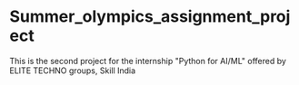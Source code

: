 # Summer_olympics_assignment_project
This is the second project for the internship "Python for AI/ML" offered by ELITE TECHNO groups, Skill India
